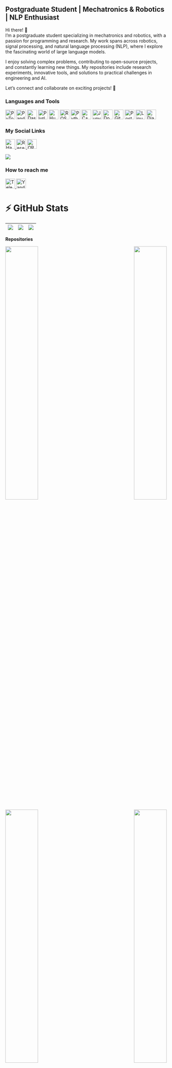 ## Postgraduate Student | Mechatronics & Robotics | NLP Enthusiast

Hi there! 👋  
I’m a postgraduate student specializing in mechatronics and robotics, with a passion for programming and research. My work spans across robotics, signal processing, and natural language processing (NLP), where I explore the fascinating world of large language models.  

I enjoy solving complex problems, contributing to open-source projects, and constantly learning new things. My repositories include research experiments, innovative tools, and solutions to practical challenges in engineering and AI.  

Let’s connect and collaborate on exciting projects! 🚀  

### Languages and Tools

<div align="left">
  <a href="https://pytorch.org/"><img src="https://img.shields.io/badge/PyTorch-EE4C2C?logo=pytorch&logoColor=white&style=for-the-badge" height="30" alt="PyTorch logo" /></a>
  <a href="https://pandas.pydata.org/"><img src="https://img.shields.io/badge/Pandas-150458?logo=pandas&logoColor=white&style=for-the-badge" height="30" alt="Pandas logo" /></a>
  <a href="https://dash.plotly.com/"><img src="https://img.shields.io/badge/Dash-000000?logo=plotly&logoColor=white&style=for-the-badge" height="30" alt="Dash logo" /></a>
  <a href="https://plotly.com/"><img src="https://img.shields.io/badge/Plotly-3F4F75?logo=plotly&logoColor=white&style=for-the-badge" height="30" alt="Plotly logo" /></a>
  <a href="https://huggingface.co/"><img src="https://img.shields.io/badge/HuggingFace-FFD21F?logo=huggingface&logoColor=black&style=for-the-badge" height="30" alt="Hugging Face logo" /></a>
  <a href="https://www.ros.org/"><img src="https://img.shields.io/badge/ROS-ROS-9B3D00?logo=ros&logoColor=white&style=for-the-badge" height="30" alt="ROS logo" /></a>
  <a href="https://www.python.org/"><img src="https://img.shields.io/badge/Python-3776AB?logo=python&logoColor=white&style=for-the-badge" height="30" alt="Python logo" /></a>
  <a href="https://isocpp.org/"><img src="https://img.shields.io/badge/C%2B%2B-00599C?logo=cplusplus&logoColor=white&style=for-the-badge" height="30" alt="C++ logo" /></a>
  <a href="https://jupyter.org/"><img src="https://img.shields.io/badge/Jupyter-F37626?logo=jupyter&logoColor=white&style=for-the-badge" height="30" alt="Jupyter logo" /></a>
  <a href="https://www.docker.com/"><img src="https://img.shields.io/badge/Docker-2496ED?logo=docker&logoColor=white&style=for-the-badge" height="30" alt="Docker logo" /></a>
  <a href="https://git-scm.com/"><img src="https://img.shields.io/badge/Git-F05032?logo=git&logoColor=white&style=for-the-badge" height="30" alt="Git logo" /></a>
  <a href="https://www.postgresql.org/"><img src="https://img.shields.io/badge/PostgreSQL-4169E1?logo=postgresql&logoColor=white&style=for-the-badge" height="30" alt="PostgreSQL logo" /></a>
  <a href="https://www.linux.org/"><img src="https://img.shields.io/badge/Linux-FCC624?logo=linux&logoColor=black&style=for-the-badge" height="30" alt="Linux logo" /></a>  
  <a href="https://www.djangoproject.com/"><img src="https://img.shields.io/badge/Django-092E20?logo=django&logoColor=white&style=for-the-badge" height="30" alt="Django logo" /></a>
</div>

### My Social Links

<div align="left">

<a href="https://habr.com/ru/users/anton_shbk/publications/articles/">
    <img src="https://img.shields.io/badge/Habr-FF5E00?logo=habr&logoColor=white&style=for-the-badge" height="30" alt="Habr logo" />
</a>
<a href="https://www.researchgate.net/profile/Anton-Pisarenko-2">
    <img src="https://img.shields.io/badge/ResearchGate-00B2A9?logo=researchgate&logoColor=white&style=for-the-badge" height="30" alt="ResearchGate logo" />
</a>
<a href="https://orcid.org/0000-0002-9853-2982">
    <img src="https://img.shields.io/badge/ORCiD-A6CE39?logo=orcid&logoColor=white&style=for-the-badge" height="30" alt="ORCiD logo" />
</a>

</div>

<a href="https://www.github.com/AntonSHBK" target="_blank" rel="noreferrer"><img
src="https://img.shields.io/github/followers/AntonSHBK?logo=github&style=for-the-badge&color=0891b2&labelColor=1c1917" /></a>

### How to reach me

<div align="left">

<a href="https://t.me/antonSHBK">
    <img src="https://img.shields.io/badge/Telegram-0088CC?logo=telegram&logoColor=white&style=for-the-badge" height="30" alt="Telegram logo" />
</a>
<a href="mailto:anton42@yandex.ru">
    <img src="https://img.shields.io/badge/Yandex%20Mail-FFCC00?logo=maildotru&logoColor=black&style=for-the-badge" height="30" alt="Yandex Mail logo" />
</a>


</div>


# ⚡ GitHub Stats
<div>

<!-- [![Top Languages](https://github-readme-stats.vercel.app/api/top-langs/?username=AntonSHBK&layout=donut&theme=radical&size_weight=0&count_weight=1)](https://github.com/AntonSHBK) -->
<!-- [![AntonSHBK's github stats](https://github-readme-stats.vercel.app/api?username=AntonSHBK&show_icons=true?count_private=true&theme=radical)](https://github.com/AntonSHBK) -->

<!-- https://github.com/tipsy/profile-summary-for-github?tab=readme-ov-file -->
|![](https://github-profile-summary-cards.vercel.app/api/cards/stats?username=AntonSHBK&theme=dracula)|![](https://github-profile-summary-cards.vercel.app/api/cards/repos-per-language?username=AntonSHBK&theme=dracula)|![](https://github-profile-summary-cards.vercel.app/api/cards/most-commit-language?username=AntonSHBK&theme=dracula)|
|-----|------|------|

</div>

<b>Repositories</b>

<div width="100%" align="center"><a href="https://github.com/AntonSHBK/language_translator_M2M100" align="left"><img align="left" width="45%" src="https://github-readme-stats.vercel.app/api/pin/?username=AntonSHBK&repo=language_translator_M2M100&title_color=0891b2&text_color=ffffff&icon_color=0891b2&bg_color=1c1917&hide_border=true&locale=en" /></a><a href="https://github.com/AntonSHBK/celery_task_service" align="right"><img align="right" width="45%" src="https://github-readme-stats.vercel.app/api/pin/?username=AntonSHBK&repo=celery_task_service&title_color=0891b2&text_color=ffffff&icon_color=0891b2&bg_color=1c1917&hide_border=true&locale=en" /></a></div><br /><br /><br /><br /><br /><br /><br />

<br /><br /><br /><br /><br />

<div width="100%" align="center"><a href="https://github.com/AntonSHBK/speech_to_text_service" align="left"><img align="left" width="45%" src="https://github-readme-stats.vercel.app/api/pin/?username=AntonSHBK&repo=speech_to_text_service&title_color=0891b2&text_color=ffffff&icon_color=0891b2&bg_color=1c1917&hide_border=true&locale=en" /></a><a href="https://github.com/AntonSHBK/fine_tune_gpt_model" align="right"><img align="right" width="45%" src="https://github-readme-stats.vercel.app/api/pin/?username=AntonSHBK&repo=fine_tune_gpt_model&title_color=0891b2&text_color=ffffff&icon_color=0891b2&bg_color=1c1917&hide_border=true&locale=en" /></a></div>

